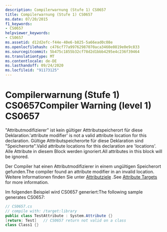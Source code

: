 ```yaml
---
description: Compilerwarnung (Stufe 1) CS0657
title: Compilerwarnung (Stufe 1) CS0657
ms.date: 07/20/2015
f1_keywords:
- CS0657
helpviewer_keywords:
- CS0657
ms.assetid: d12d2efc-f44e-40e6-b825-5a66ead0c08e
ms.openlocfilehash: c476cf77a99762987070aca3460e0819e0e9c833
ms.sourcegitcommit: 5b475c1855b32cf78d2d1bbb4295e4c236f39464
ms.translationtype: MT
ms.contentlocale: de-DE
ms.lasthandoff: 09/24/2020
ms.locfileid: "91173125"
---
```

# <a name="compiler-warning-level-1-cs0657"></a><span data-ttu-id="b0cd5-103">Compilerwarnung (Stufe 1) CS0657</span><span class="sxs-lookup"><span data-stu-id="b0cd5-103">Compiler Warning (level 1) CS0657</span></span>

<span data-ttu-id="b0cd5-104">"Attributmodifizierer" ist kein gültiger Atttributspeicherort für diese Deklaration.</span><span class="sxs-lookup"><span data-stu-id="b0cd5-104">'attribute modifier' is not a valid attribute location for this declaration.</span></span> <span data-ttu-id="b0cd5-105">Gültige Atttributspeicherorte für diese Deklaration sind "Speicherorte".</span><span class="sxs-lookup"><span data-stu-id="b0cd5-105">Valid attribute locations for this declaration are 'locations'.</span></span> <span data-ttu-id="b0cd5-106">Alle Attribute in diesem Block werden ignoriert.</span><span class="sxs-lookup"><span data-stu-id="b0cd5-106">All attributes in this block will be ignored.</span></span>  
  
 <span data-ttu-id="b0cd5-107">Der Compiler hat einen Attributmodifizierer in einem ungültigen Speicherort gefunden.</span><span class="sxs-lookup"><span data-stu-id="b0cd5-107">The compiler found an attribute modifier in an invalid location.</span></span> <span data-ttu-id="b0cd5-108">Weitere Informationen finden Sie unter [Attributziele](../programming-guide/concepts/attributes/index.md#attribute-targets) .</span><span class="sxs-lookup"><span data-stu-id="b0cd5-108">See [Attribute Targets](../programming-guide/concepts/attributes/index.md#attribute-targets) for more information.</span></span>  
  
 <span data-ttu-id="b0cd5-109">Im folgenden Beispiel wird CS0657 generiert:</span><span class="sxs-lookup"><span data-stu-id="b0cd5-109">The following sample generates CS0657:</span></span>  
  
```csharp  
// CS0657.cs  
// compile with: /target:library  
public class TestAttribute : System.Attribute {}  
[return: Test]   // CS0657 return not valid on a class  
class Class1 {}  
```
